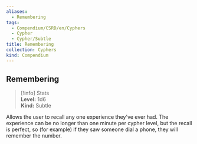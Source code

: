 ```yaml
---
aliases:
  - Remembering
tags:
  - Compendium/CSRD/en/Cyphers
  - Cypher
  - Cypher/Subtle
title: Remembering
collection: Cyphers
kind: Compendium
---
```

## Remembering  
>[!info] Stats  
> **Level:** 1d6  
> **Kind:** Subtle
  
Allows the user to recall any one experience they've ever had. The experience can be no longer than one minute per cypher level, but the recall is perfect, so (for example) if they saw someone dial a phone, they will remember the number.